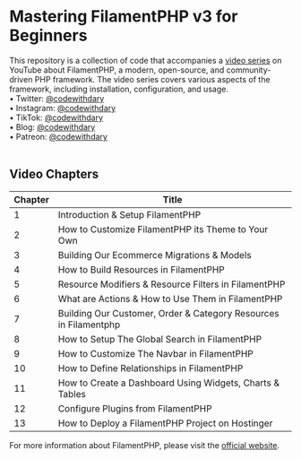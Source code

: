 # Mastering FilamentPHP v3 for Beginners

This repository is a collection of code that accompanies a [video series](https://www.youtube.com/watch?v=fOEpPhztORo&list=PLFHz2csJcgk_M6tg-f589Myy-lbLyACKi) on YouTube about FilamentPHP, a modern, open-source, and community-driven PHP framework. The video series covers various aspects of the framework, including installation, configuration, and usage. <br>
•	Twitter: [@codewithdary](https://twitter.com/codewithdary) <br>
•	Instagram: [@codewithdary](https://www.instagram.com/codewithdary/) <br>
•	TikTok: [@codewithdary](https://tiktok.com/@codewithdary) <br>
•	Blog: [@codewithdary](https://blog.codewithdary.com) <br>
•	Patreon: [@codewithdary](https://www.patreon.com/user?u=30307830) <br>
<br>

## Video Chapters

| Chapter | Title |
|---------| --- |
| 1       | Introduction & Setup FilamentPHP |
| 2       | How to Customize FilamentPHP its Theme to Your Own |
| 3       | Building Our Ecommerce Migrations & Models  |
| 4       | How to Build Resources in FilamentPHP  |
| 5       | Resource Modifiers & Resource Filters in FilamentPHP |
| 6       | What are Actions & How to Use Them in FilamentPHP |
| 7       | Building Our Customer, Order & Category Resources in Filamentphp |
| 8       | How to Setup The Global Search in FilamentPHP |
| 9       | How to Customize The Navbar in FilamentPHP |
| 10      | How to Define Relationships in FilamentPHP |
| 11      | How to Create a Dashboard Using Widgets, Charts & Tables |
| 12      | Configure Plugins from FilamentPHP |
| 13      | How to Deploy a FilamentPHP Project on Hostinger  |

For more information about FilamentPHP, please visit the [official website](https://filamentphp.com/).
